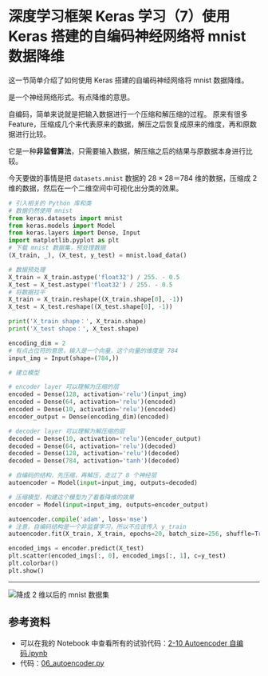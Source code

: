 # 深度学习框架 Keras 学习（7）使用 Keras 搭建的自编码神经网络将 mnist 数据降维


这一节简单介绍了如何使用 Keras 搭建的自编码神经网络将 mnist 数据降维。

是一个神经网络形式。有点降维的意思。

自编码，简单来说就是把输入数据进行一个压缩和解压缩的过程。 原来有很多 Feature，压缩成几个来代表原来的数据，解压之后恢复成原来的维度，再和原数据进行比较。

它是一种**非监督算法**，只需要输入数据，解压缩之后的结果与原数据本身进行比较。

今天要做的事情是把 `datasets.mnist` 数据的 $28×28＝784$ 维的数据，压缩成 $2$ 维的数据，然后在一个二维空间中可视化出分类的效果。




```python
# 引入相关的 Python 库和类
# 数据仍然使用 mnist
from keras.datasets import mnist
from keras.models import Model
from keras.layers import Dense, Input
import matplotlib.pyplot as plt
# 下载 mnist 数据集，预处理数据
(X_train, _), (X_test, y_test) = mnist.load_data()

# 数据预处理
X_train = X_train.astype('float32') / 255. - 0.5
X_test = X_test.astype('float32') / 255. - 0.5
# 将数据拉平
X_train = X_train.reshape((X_train.shape[0], -1))
X_test = X_test.reshape((X_test.shape[0], -1))

print('X_train shape：', X_train.shape)
print('X_test shape：', X_test.shape)

encoding_dim = 2
# 有点占位符的意思，输入是一个向量，这个向量的维度是 784
input_img = Input(shape=(784,))

# 建立模型

# encoder layer 可以理解为压缩的层
encoded = Dense(128, activation='relu')(input_img)
encoded = Dense(64, activation='relu')(encoded)
encoded = Dense(10, activation='relu')(encoded)
encoder_output = Dense(encoding_dim)(encoded)

# decoder layer 可以理解为解压缩的层
decoded = Dense(10, activation='relu')(encoder_output)
decoded = Dense(64, activation='relu')(decoded)
decoded = Dense(128, activation='relu')(decoded)
decoded = Dense(784, activation='tanh')(decoded)

# 自编码的结构，先压缩，再解压，走过了 8 个神经层
autoencoder = Model(input=input_img, outputs=decoded)

# 压缩模型，构建这个模型为了看看降维的效果
encoder = Model(input=input_img, outputs=encoder_output)

autoencoder.compile('adam', loss='mse')
# 注意，自编码结构是一个非监督学习，所以不应该传入 y_train
autoencoder.fit(X_train, X_train, epochs=20, batch_size=256, shuffle=True)

encoded_imgs = encoder.predict(X_test)
plt.scatter(encoded_imgs[:, 0], encoded_imgs[:, 1], c=y_test)
plt.colorbar()
plt.show()
```
---

![降成 2 维以后的 mnist 数据集](http://upload-images.jianshu.io/upload_images/414598-c1e95e3837be42a1.png?imageMogr2/auto-orient/strip%7CimageView2/2/w/1240)

## 参考资料
+ 可以在我的 Notebook 中查看所有的试验代码：[2-10 Autoencoder 自编码.ipynb](http://nbviewer.jupyter.org/github/liweiwei1419/python-notes/blob/master/keras-notes/2-10%20Autoencoder%20%E8%87%AA%E7%BC%96%E7%A0%81.ipynb)
+ 代码：[06_autoencoder.py](https://github.com/liweiwei1419/python-notes/blob/master/keras-notes/keras_examples/06_autoencoder.py)
